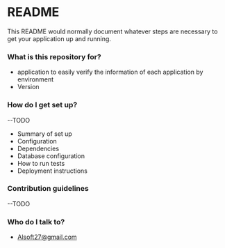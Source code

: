 # README #

This README would normally document whatever steps are necessary to get your application up and running.

### What is this repository for? ###

* application to easily verify the information of each application by environment
* Version


### How do I get set up? ###
--TODO
* Summary of set up
* Configuration
* Dependencies
* Database configuration
* How to run tests
* Deployment instructions

### Contribution guidelines ###

--TODO

### Who do I talk to? ###

* Alsoft27@gmail.com
